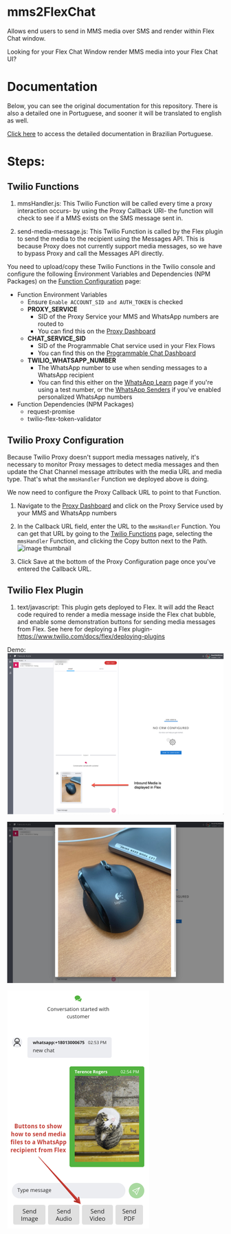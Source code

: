 # mms2FlexChat

Allows end users to send in MMS media over SMS and render within Flex Chat window.

Looking for your Flex Chat Window render MMS media into your Flex Chat UI?

# Documentation

Below, you can see the original documentation for this repository. There is also a detailed one in Portuguese, and sooner it will be translated to english as well.

[Click here](docs/pt-br/README.md) to access the detailed documentation in Brazilian Portuguese.


# Steps:

## Twilio Functions

1)  mmsHandler.js:  This Twilio Function will be called every time a proxy interaction occurs- by using the Proxy Callback URI- the function will check to see if a MMS exists on the SMS message sent in.

2) send-media-message.js: This Twilio Function is called by the Flex plugin to send the media to the recipient using the Messages API. This is because Proxy does not currently support media messages, so we have to bypass Proxy and call the Messages API directly.

You need to upload/copy these Twilio Functions in the Twilio console and configure the following Environment Variables and Dependencies (NPM Packages) on the [Function Configuration](https://www.twilio.com/console/functions/configure) page:

* Function Environment Variables 
  * Ensure `Enable ACCOUNT_SID and AUTH_TOKEN` is checked
  * **PROXY_SERVICE**
    * SID of the Proxy Service your MMS and WhatsApp numbers are routed to
    * You can find this on the [Proxy Dashboard](https://www.twilio.com/console/proxy)
  * **CHAT_SERVICE_SID**
    * SID of the Programmable Chat service used in your Flex Flows
    * You can find this on the [Programmable Chat Dashboard](https://www.twilio.com/console/chat/dashboard)
  * **TWILIO_WHATSAPP_NUMBER**
    * The WhatsApp number to use when sending messages to a WhatsApp recipient
    * You can find this either on the [WhatsApp Learn](https://www.twilio.com/console/sms/whatsapp/learn) page if you're using a test number, or the [WhatsApp Senders](https://www.twilio.com/console/sms/whatsapp/senders) if you've enabled personalized WhatsApp numbers
* Function Dependencies (NPM Packages)
  * request-promise
  * twilio-flex-token-validator

## Twilio Proxy Configuration

Because Twilio Proxy doesn't support media messages natively, it's necessary to monitor Proxy messages to detect media messages and then update the Chat Channel message attributes with the media URL and media type. That's what the `mmsHandler` Function we deployed above is doing.

We now need to configure the Proxy Callback URL to point to that Function.

1) Navigate to the [Proxy Dashboard](https://www.twilio.com/console/proxy) and click on the Proxy Service used by your MMS and WhatsApp numbers

2) In the Callback URL field, enter the URL to the `mmsHandler` Function. You can get that URL by going to the [Twilio Functions](https://www.twilio.com/console/functions/manage) page, selecting the `mmsHandler` Function, and clicking the Copy button next to the Path.
![image thumbnail](https://raw.githubusercontent.com/jprix/mms2FlexChat/master/screenshots/proxy-callback.png)

3) Click Save at the bottom of the Proxy Configuration page once you've entered the Callback URL.

## Twilio Flex Plugin

1) text/javascript:  This plugin gets deployed to Flex.  It will add the React code required to render a media message inside the Flex chat bubble, and enable some demonstration buttons for sending media messages from Flex.  See here for deploying a Flex plugin- https://www.twilio.com/docs/flex/deploying-plugins 

Demo:
![image thumbnail](screenshots/thumbnail.png)

![image modal](screenshots/modal.png)

![send media buttons](screenshots/sendMediaButtons.png)
